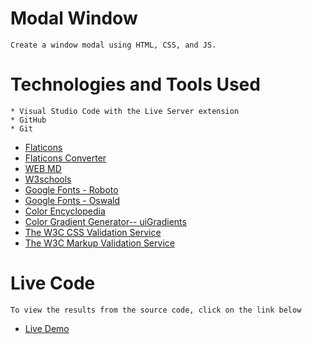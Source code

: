 # Modal Window
    Create a window modal using HTML, CSS, and JS.

    
# Technologies and Tools Used
    * Visual Studio Code with the Live Server extension
    * GitHub
    * Git

* [Flaticons](https://www.flaticon.com/)
* [Flaticons Converter](https://favicon.io/favicon-converter/)
* [WEB MD](https://developer.mozilla.org/en-US/docs/Web/HTML)
* [W3schools](https://www.w3schools.com/)
* [Google Fonts - Roboto](https://fonts.google.com/specimen/Roboto)
* [Google Fonts - Oswald](https://fonts.google.com/specimen/Oswald#glyphs)
* [Color Encyclopedia](https://www.colorhexa.com/)
* [Color Gradient Generator-- uiGradients](https://uigradients.com/)
* [The W3C CSS Validation Service](https://jigsaw.w3.org/css-validator/#validate_by_input)
* [The W3C Markup Validation Service](https://validator.w3.org/)

# Live Code

    To view the results from the source code, click on the link below


* [Live Demo](https://jennym0715.github.io/ModalWindow.io/)